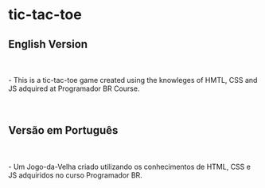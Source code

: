 # tic-tac-toe

<h2>English Version</h2>
<br>
<br>
- This is a tic-tac-toe game created using the knowleges of HMTL, CSS and JS adquired at Programador BR Course.
<br>
<br>
<br>
<h2>Versão em Português</h2>
<br>
<br>
- Um Jogo-da-Velha criado utilizando os conhecimentos de HTML, CSS e JS adquiridos no curso Programador BR.
<br>
<br>
<br>
